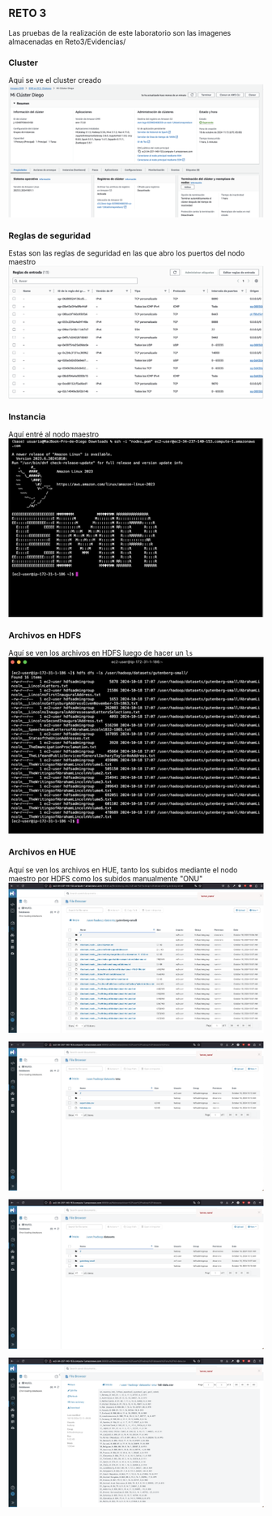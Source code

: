 ## RETO 3

Las pruebas de la realización de este laboratorio son las imagenes almacenadas en Reto3/Evidencias/

### Cluster
Aqui se ve el cluster creado
![Cluster](Evidencias/Cluster%20Diego.png)

### Reglas de seguridad
Estas son las reglas de seguridad en las que abro los puertos del nodo maestro
![Reglas](Evidencias/Reglas%20de%20Entrada.png)

### Instancia
Aquí entré al nodo maestro
![Instancia](Evidencias/Entrada%20a%20la%20instancia%20EMR.png)

### Archivos en HDFS
Aquí se ven los archivos en HDFS luego de hacer un `ls`
![HDFS](Evidencias/Archivos%20en%20HDFS.png)

### Archivos en HUE
Aquí se ven los archivos en HUE, tanto los subidos mediante el nodo maestro por HDFS como los subidos manualmente "ONU"
![HUE](Evidencias/Archivos%20en%20Hue.png)

![HUE](Evidencias/Carpeta%20ONU%20en%20Hue.png)

![HUE](Evidencias/Carpetas%20en%20datasets%20en%20Hue.png)

![HUE](Evidencias/Hdi-data%20en%20Hue.png)

